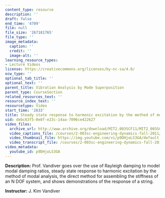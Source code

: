 ```yaml
---
content_type: resource
description: ''
draft: false
end_time: '4709'
file: null
file_size: '267181765'
file_type: ''
image_metadata:
  caption: ''
  credit: ''
  image-alt: ''
learning_resource_types:
- Lecture Videos
license: https://creativecommons.org/licenses/by-nc-sa/4.0/
ocw_type: ''
optional_tab_title: ''
optional_text: ''
parent_title: Vibration Analysis by Mode Superposition
parent_type: CourseSection
related_resources_text: ''
resource_index_text: ''
resourcetype: Video
start_time: '2633'
title: Steady state response to harmonic excitation by the method of modal analysis
uid: debc63f5-0e8f-e23c-14aa-7096ce422627
video_files:
  archive_url: http://www.archive.org/download/MIT2.003SCF11/MIT2_003SCF11_lec25_300k.mp4
  video_captions_file: /courses/2-003sc-engineering-dynamics-fall-2011/bd566912efe257718015ecfe690f3072_p9DHjoLS3GA.vtt
  video_thumbnail_file: https://img.youtube.com/vi/p9DHjoLS3GA/default.jpg
  video_transcript_file: /courses/2-003sc-engineering-dynamics-fall-2011/91b7ba3bf3574b27b4dfb0e2805a8980_p9DHjoLS3GA.pdf
video_metadata:
  youtube_id: p9DHjoLS3GA
---
```

**Description:** Prof. Vandiver goes over the use of Rayleigh damping to model modal damping ratios, steady state response to harmonic excitation by the method of modal analysis, the direct method for assembling the stiffness of an N DOF system, and shows demonstrations of the response of a string.

**Instructor:** J. Kim Vandiver